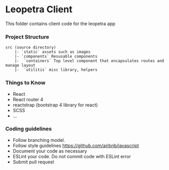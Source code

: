 # Leopetra Client

This folder contains client code for the leopetra app

### Project Structure

```
src (source directory)
    |- `static` assets such as images
    |- `components` Resusable components
    |-  `containers` Top level component that encapsulates routes and manage layout
    |-  `utilitis` misc library, helpers
```



### Things to Know
* React
* React router 4
* reactstrap (bootstrap 4 library for react)
* SCSS
* ...

### Coding guidelines

* Follow branching model.
* Follow style guidelines https://github.com/airbnb/javascript
* Document your code as necessary
* ESLint your code. Do not commit code with ESLint error
* Submit pull request
